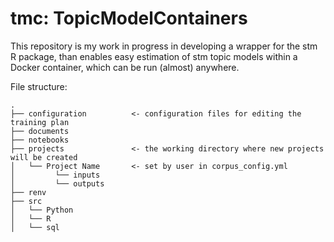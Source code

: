 # tmc: TopicModelContainers

This repository is my work in progress in developing a wrapper for the stm R package, than enables easy estimation of stm topic models within a Docker container, which can be run (almost) anywhere.

File structure:

```
.
├── configuration          <- configuration files for editing the training plan
├── documents
├── notebooks
├── projects               <- the working directory where new projects will be created
│   └── Project Name       <- set by user in corpus_config.yml
│         └── inputs
│         └── outputs
├── renv
├── src
│   └── Python
│   └── R
│   └── sql

```
